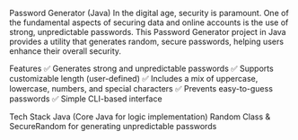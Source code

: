 Password Generator (Java)
In the digital age, security is paramount. One of the fundamental aspects of securing data and online accounts is the use of strong, unpredictable passwords. This Password Generator project in Java provides a utility that generates random, secure passwords, helping users enhance their overall security.

Features
✅ Generates strong and unpredictable passwords
✅ Supports customizable length (user-defined)
✅ Includes a mix of uppercase, lowercase, numbers, and special characters
✅ Prevents easy-to-guess passwords
✅ Simple CLI-based interface

Tech Stack
Java (Core Java for logic implementation)
Random Class & SecureRandom for generating unpredictable passwords

